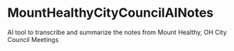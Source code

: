 # MountHealthyCityCouncilAINotes
AI tool to transcribe and summarize the notes from Mount Healthy, OH City Council Meetings
